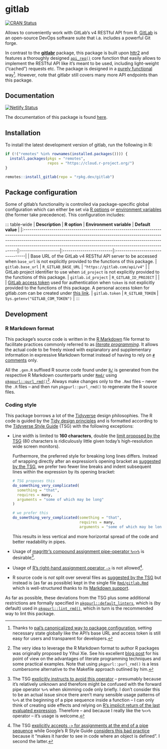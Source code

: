 # gitlab

<a href="https://cran.r-project.org/package=gitlab" class="pkgdown-release"><img src="https://r-pkg.org/badges/version/gitlab" alt="CRAN Status" /></a>

Allows to conveniently work with GitLab’s v4 RESTful API from R. [GitLab](https://gitlab.com) is an open-source DevOps software suite that i.a. includes a powerful Git forge.

In contrast to the [**gitlabr**](https://thinkr-open.github.io/gitlabr/) package, this package is built upon [httr2](https://httr2.r-lib.org/) and features a thoroughly designed [`api_req()`](https://gitlab.rpkg.dev/reference/api_req) core function that easily allows to implement the RESTful API like it’s meant to be used, including light-weight (“cached”) requests etc. The package is designed in a [purely functional](https://en.wikipedia.org/wiki/Purely_functional_programming) way[^1]. However, note that gitlabr still covers many more API endpoints than this package.

## Documentation

[![Netlify Status](https://api.netlify.com/api/v1/badges/3a09179f-b2d1-4860-bc1d-318a9fb48d1c/deploy-status)](https://app.netlify.com/sites/gitlab-rpkg-dev/deploys)

The documentation of this package is found [here](https://gitlab.rpkg.dev).

## Installation

To install the latest development version of gitlab, run the following in R:

``` r
if (!("remotes" %in% rownames(installed.packages()))) {
  install.packages(pkgs = "remotes",
                   repos = "https://cloud.r-project.org/")
}

remotes::install_gitlab(repo = "rpkg.dev/gitlab")
```

## Package configuration

Some of gitlab’s functionality is controlled via package-specific global configuration which can either be set via [R options](https://rdrr.io/r/base/options.html) or [environment variables](https://en.wikipedia.org/wiki/Environment_variable) (the former take precedence). This configuration includes:

::: table-wide
| **Description**                                                                                                                                                                                                                                                                                                      | **R option**        | **Environment variable** | **Default value**                |
|:---------------------------------------------------------------------------------------------------------------------------------------------------------------------------------------------------------------------------------------------------------------------------------------------------------------------|:--------------------|:-------------------------|:---------------------------------|
| Base URL of the GitLab v4 RESTful API server to be accessed when `base_url` is not explicitly provided to the functions of this package.                                                                                                                                                                             | `gitlab.base_url`   | `R_GITLAB_BASE_URL`      | `"https://gitlab.com/api/v4"`    |
| GitLab project identifier to use when `id_project` is not explicitly provided to the functions of this package.                                                                                                                                                                                                      | `gitlab.id_project` | `R_GITLAB_ID_PROJECT`    |                                  |
| [GitLab access token](https://docs.gitlab.com/ee/api/rest/authentication.html) used for authentication when `token` is not explicitly provided to the functions of this package. A personal access token for gitlab.com can be created under [this link](https://gitlab.com/-/user_settings/personal_access_tokens). | `gitlab.token`      | `R_GITLAB_TOKEN`         | `Sys.getenv("GITLAB_COM_TOKEN")` |
:::

## Development

### R Markdown format

This package’s source code is written in the [R Markdown](https://rmarkdown.rstudio.com/) file format to facilitate practices commonly referred to as [*literate programming*](https://en.wikipedia.org/wiki/Literate_programming). It allows the actual code to be freely mixed with explanatory and supplementary information in expressive Markdown format instead of having to rely on [`#` comments](https://rstudio.github.io/r-manuals/r-lang/Parser.html#comments) only.

All the `.gen.R` suffixed R source code found under [`R/`](https://gitlab.com/rpkg.dev/gitlab/-/tree/main/R/) is generated from the respective R Markdown counterparts under [`Rmd/`](https://gitlab.com/rpkg.dev/gitlab/-/tree/main/Rmd/) using [`pkgpurl::purl_rmd()`](https://pkgpurl.rpkg.dev/dev/reference/purl_rmd.html)[^2]. Always make changes only to the `.Rmd` files – never the `.R` files – and then run `pkgpurl::purl_rmd()` to regenerate the R source files.

### Coding style

This package borrows a lot of the [Tidyverse](https://www.tidyverse.org/) design philosophies. The R code is guided by the [Tidy design principles](https://design.tidyverse.org/) and is formatted according to the [Tidyverse Style Guide](https://style.tidyverse.org/) (TSG) with the following exceptions:

-   Line width is limited to **160 characters**, double the [limit proposed by the TSG](https://style.tidyverse.org/syntax.html#long-lines) (80 characters is ridiculously little given today’s high-resolution wide screen monitors).

    Furthermore, the preferred style for breaking long lines differs. Instead of wrapping directly after an expression’s opening bracket as [suggested by the TSG](https://style.tidyverse.org/syntax.html#long-lines), we prefer two fewer line breaks and indent subsequent lines within the expression by its opening bracket:

    ``` r
    # TSG proposes this
    do_something_very_complicated(
      something = "that",
      requires = many,
      arguments = "some of which may be long"
    )

    # we prefer this
    do_something_very_complicated(something = "that",
                                  requires = many,
                                  arguments = "some of which may be long")
    ```

    This results in less vertical and more horizontal spread of the code and better readability in pipes.

-   Usage of [magrittr’s compound assignment pipe-operator `%<>%`](https://magrittr.tidyverse.org/reference/compound.html) is desirable[^3].

-   Usage of [R’s right-hand assignment operator `->`](https://rdrr.io/r/base/assignOps.html) is not allowed[^4].

-   R source code is *not* split over several files as [suggested by the TSG](https://style.tidyverse.org/package-files.html) but instead is (as far as possible) kept in the single file [`Rmd/gitlab.Rmd`](https://gitlab.com/rpkg.dev/gitlab/-/tree/main/Rmd/gitlab.Rmd) which is well-structured thanks to its [Markdown support](#r-markdown-format).

As far as possible, these deviations from the TSG plus some additional restrictions are formally specified in [`pkgpurl::default_linters`](https://pkgpurl.rpkg.dev/reference/default_linters), which is (by default) used in [`pkgpurl::lint_rmd()`](https://pkgpurl.rpkg.dev/reference/lint_rmd), which in turn is the recommended way to lint this package.

[^1]: Thanks to [pal’s canonicalized way to package configuration](https://pal.rpkg.dev/reference/#package-configuration), setting necessary state globally like the API’s base URL and access token is still easy for users and transparent for developers.

[^2]: The very idea to leverage the R Markdown format to author R packages was originally proposed by Yihui Xie. See his excellent [blog post](https://yihui.org/rlp/) for his point of view on the advantages of literate programming techniques and some practical examples. Note that using `pkgpurl::purl_rmd()` is a less cumbersome alternative to the Makefile approach outlined by him.

[^3]: The TSG [explicitly instructs to avoid this operator](https://style.tidyverse.org/pipes.html#assignment-2) – presumably because it’s relatively unknown and therefore might be confused with the forward pipe operator `%>%` when skimming code only briefly. I don’t consider this to be an actual issue since there aren’t many sensible usage patterns of `%>%` at the beginning of a pipe sequence inside a function – I can only think of creating side effects and relying on [R’s implicit return of the last evaluated expression](https://rdrr.io/r/base/function.html). Therefore – and because I really like the `%<>%` operator – it’s usage is welcome.

[^4]: The TSG [explicitly accepts `->` for assignments at the end of a pipe sequence](https://style.tidyverse.org/pipes.html#assignment-2) while Google’s R Style Guide [considers this bad practice](https://google.github.io/styleguide/Rguide.html#right-hand-assignment) because it “makes it harder to see in code where an object is defined”. I second the latter.
